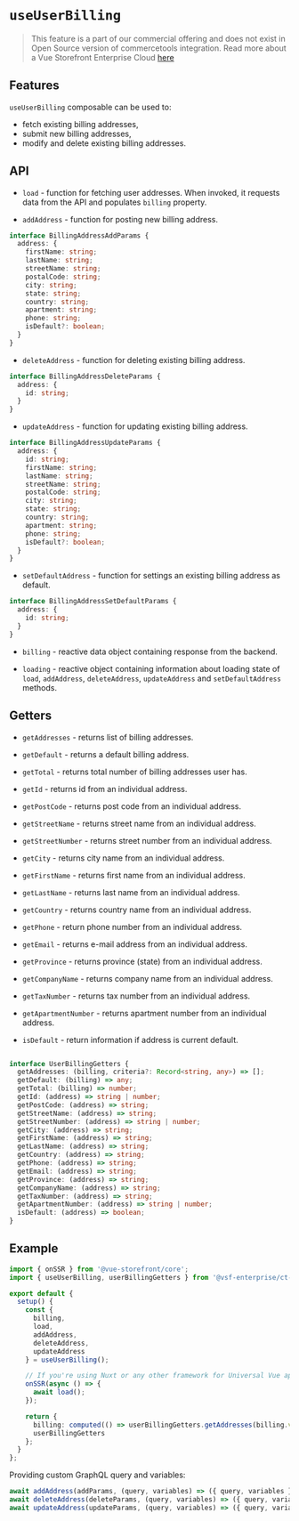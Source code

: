 # `useUserBilling` <Badge text="Enterprise" type="info" />

> This feature is a part of our commercial offering and does not exist in Open Source version of commercetools integration. Read more about a Vue Storefront Enterprise Cloud [here](https://www.vuestorefront.io/cloud)

## Features

`useUserBilling` composable can be used to:

* fetch existing billing addresses,
* submit new billing addresses,
* modify and delete existing billing addresses.

## API

- `load` - function for fetching user addresses. When invoked, it requests data from the API and populates `billing` property.

- `addAddress` - function for posting new billing address.

```typescript
interface BillingAddressAddParams {
  address: {
    firstName: string;
    lastName: string;
    streetName: string;
    postalCode: string;
    city: string;
    state: string;
    country: string;
    apartment: string;
    phone: string;
    isDefault?: boolean;
  }
}
```

- `deleteAddress` - function for deleting existing billing address.

```typescript
interface BillingAddressDeleteParams {
  address: {
    id: string;
  }
}
```

- `updateAddress` - function for updating existing billing address.

```typescript
interface BillingAddressUpdateParams {
  address: {
    id: string;
    firstName: string;
    lastName: string;
    streetName: string;
    postalCode: string;
    city: string;
    state: string;
    country: string;
    apartment: string;
    phone: string;
    isDefault?: boolean;
  }
}
```

- `setDefaultAddress` - function for settings an existing billing address as default.

```typescript
interface BillingAddressSetDefaultParams {
  address: {
    id: string;
  }
}
```
- `billing` - reactive data object containing response from the backend.

- `loading` - reactive object containing information about loading state of `load`, `addAddress`, `deleteAddress`, `updateAddress` and `setDefaultAddress` methods.

## Getters

- `getAddresses` - returns list of billing addresses.

- `getDefault` - returns a default billing address.

- `getTotal` - returns total number of billing addresses user has.

- `getId` - returns id from an individual address.

- `getPostCode` - returns post code from an individual address.

- `getStreetName` - returns street name from an individual address.

- `getStreetNumber` - returns street number from an individual address.

- `getCity` - returns city name from an individual address.

- `getFirstName` - returns first name from an individual address.

- `getLastName` - returns last name from an individual address.

- `getCountry` - returns country name from an individual address.

- `getPhone` - return phone number from an individual address.

- `getEmail` - returns e-mail address from an individual address.

- `getProvince` - returns province (state) from an individual address.

- `getCompanyName` - returns company name from an individual address.

- `getTaxNumber` - returns tax number from an individual address.

- `getApartmentNumber` - returns apartment number from an individual address.

- `isDefault` - return information if address is current default.

```typescript

interface UserBillingGetters {
  getAddresses: (billing, criteria?: Record<string, any>) => [];
  getDefault: (billing) => any;
  getTotal: (billing) => number;
  getId: (address) => string | number;
  getPostCode: (address) => string;
  getStreetName: (address) => string;
  getStreetNumber: (address) => string | number;
  getCity: (address) => string;
  getFirstName: (address) => string;
  getLastName: (address) => string;
  getCountry: (address) => string;
  getPhone: (address) => string;
  getEmail: (address) => string;
  getProvince: (address) => string;
  getCompanyName: (address) => string;
  getTaxNumber: (address) => string;
  getApartmentNumber: (address) => string | number;
  isDefault: (address) => boolean;
}
```

## Example

```typescript
import { onSSR } from '@vue-storefront/core';
import { useUserBilling, userBillingGetters } from '@vsf-enterprise/ct-billing';

export default {
  setup() {
    const {
      billing,
      load,
      addAddress,
      deleteAddress,
      updateAddress
    } = useUserBilling();

    // If you're using Nuxt or any other framework for Universal Vue apps
    onSSR(async () => {
      await load();
    });

    return {
      billing: computed(() => userBillingGetters.getAddresses(billing.value)),
      userBillingGetters
    };
  }
};
```

Providing custom GraphQL query and variables:

```typescript
await addAddress(addParams, (query, variables) => ({ query, variables }));
await deleteAddress(deleteParams, (query, variables) => ({ query, variables }));
await updateAddress(updateParams, (query, variables) => ({ query, variables }));
```
